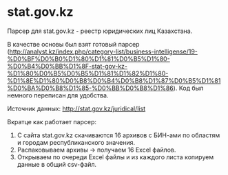 # stat.gov.kz

Парсер для stat.gov.kz - реестр юридических лиц Казахстана.

В качестве основы был взят готовый парсер (http://analyst.kz/index.php/category-list/business-intelligense/19-%D0%BF%D0%B0%D1%80%D1%81%D0%B5%D1%80-%D0%B4%D0%BB%D1%8F-stat-gov-kz-%D1%80%D0%B5%D0%B5%D1%81%D1%82%D1%80-%D1%8E%D1%80%D0%B8%D0%B4%D0%B8%D1%87%D0%B5%D1%81%D0%BA%D0%B8%D1%85-%D0%BB%D0%B8%D1%86).
Код был немного переписан для удобства.

Источник данных: http://stat.gov.kz/juridical/list

Вкратце как работает парсер:

1. С сайта stat.gov.kz скачиваются 16 архивов с БИН-ами по областям и городам республиканского значения.
2. Распаковываем архивы -> получаем 16 Excel файлов.
3. Открываем по очереди Excel файлы и из каждого листа копируем данные в общий csv-файл.
